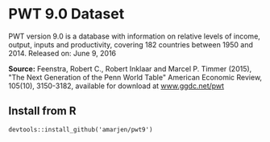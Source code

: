# PWT 9.0 Dataset

PWT version 9.0 is a database with information on relative levels of income, output, inputs and productivity, covering 182 countries between 1950 and 2014. Released on: June 9, 2016

**Source:** Feenstra, Robert C., Robert Inklaar and Marcel P. Timmer (2015), "The Next Generation of the Penn World Table" American Economic Review, 105(10), 3150-3182, available for download at www.ggdc.net/pwt

## Install from R
`devtools::install_github('amarjen/pwt9')`
